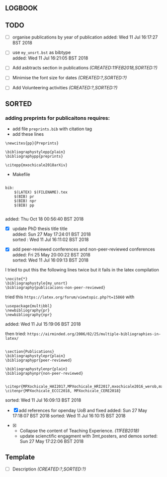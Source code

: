 LOGBOOK
---


## TODO 

* [ ] organise publications by year of publication 
	added: Wed 11 Jul 16:17:27 BST 2018


* [ ]  use `my_unsrt.bst` as bibtype  
	added: Wed 11 Jul 16:21:05 BST 2018  



* [ ] Add asbtracts section in publications _(CREATED:11FEB2018,SORTED:?)_  


* [ ] Minimise the font size for dates  _(CREATED:?,SORTED:?)_  


* [ ] Add Volunteering activities  _(CREATED:?,SORTED:?)_  




## SORTED

### adding preprints for publicaitons requires:

* add file `preprints.bib` with citation tag
* add these lines
```
\newcites{pp}{Preprints}

\bibliographystylepp{plain}
\bibliographypp{preprints}

\citepp{mxochicale2018arXiv}

```

* Makefile

```

bib: 
	$(LATEX) $(FILENAME).tex
	$(BIB) pr
	$(BIB) npr
	$(BIB) pp


```

added: Thu Oct 18 00:56:40 BST 2018




* [x] update PhD thesis title  title   
	added: Sun 27 May 17:24:01 BST 2018  
	sorted : Wed 11 Jul 16:11:02 BST 2018  



* [x] add peer-reviewed conferences and non-peer-reviewed conferences
	added: Fri 25 May 20:00:22 BST 2018    
	sorted: Wed 11 Jul 16:09:13 BST 2018

I tried to put this the following lines twice but it fails in the latex compilation
```
\nocite{*}
\bibliographystyle{my_unsrt}
\bibliography{publicacions-non-peer-reviewed}
```

tried this `https://latex.org/forum/viewtopic.php?t=15860` with

```
\usepackage{multibbl}
\newbibliography{pr}
\newbibliography{npr}
```

added: Wed 11 Jul 15:19:06 BST 2018


 	


then tried: `https://airminded.org/2006/02/25/multiple-bibliographies-in-latex/`

```

\section{Publications}
\bibliographystylepr{plain}
\bibliographypr{peer-reviewed}

\bibliographystylenpr{plain}
\bibliographynpr{non-peer-reviewed}


\citepr{MPXochicale_HAI2017,MPXochicale_HRI2017,mxochicale2016_werob,mxochicale2006_ced,mxochicale2016_derdis}
\citenpr{MPXochicale_ECCC2018, MPXochicale_CERE2018}
```


sorted: Wed 11 Jul 16:09:13 BST 2018


* [x] add references for openday UoB and fixed 
	added: Sun 27 May 17:18:07 BST 2018
	sorted: Wed 11 Jul 16:10:15 BST 2018




* [x] 	* Collapse the content of Teaching Experience. _(11FEB2018)_
	* update scienctific engagment with 3mt,posters, and demos
	sorted: Sun 27 May 17:22:06 BST 2018

## Template 
* [ ] Description _(CREATED:?,SORTED:?)_  

